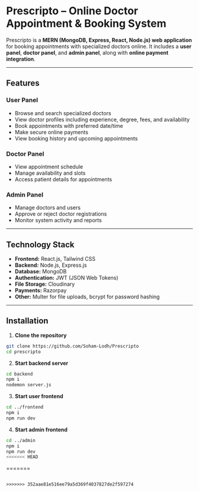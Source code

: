 # Prescripto – Online Doctor Appointment & Booking System
 

Prescripto is a **MERN (MongoDB, Express, React, Node.js) web application** for booking appointments with specialized doctors online. It includes a **user panel**, **doctor panel**, and **admin panel**, along with **online payment integration**.

---

## Features

### User Panel
- Browse and search specialized doctors
- View doctor profiles including experience, degree, fees, and availability
- Book appointments with preferred date/time
- Make secure online payments
- View booking history and upcoming appointments

### Doctor Panel
- View appointment schedule
- Manage availability and slots
- Access patient details for appointments

### Admin Panel
- Manage doctors and users
- Approve or reject doctor registrations
- Monitor system activity and reports

---

## Technology Stack

- **Frontend:** React.js, Tailwind CSS
- **Backend:** Node.js, Express.js
- **Database:** MongoDB
- **Authentication:** JWT (JSON Web Tokens)
- **File Storage:** Cloudinary
- **Payments:** Razorpay
- **Other:** Multer for file uploads, bcrypt for password hashing

---

## Installation

1. **Clone the repository**

```bash
git clone https://github.com/Soham-Lodh/Prescripto
cd prescripto
```
2. **Start backend server**
```bash
cd backend
npm i
nodemon server.js
```

3. **Start user frontend**
```bash
cd ../frontend
npm i
npm run dev
```

4. **Start admin frontend**
```bash
cd ../admin
npm i
npm run dev
<<<<<<< HEAD
```
=======
```

>>>>>>> 352aae81e516ee79a5d369f4037827de2f597274
